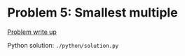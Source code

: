# Problem 5: Smallest multiple

[Problem write up](https://projecteuler.net/problem=5)

Python solution: `./python/solution.py`

